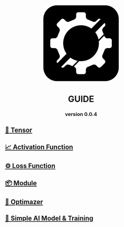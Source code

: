 <div align=center>

![image alt](https://github.com/araxnoid-code/ROTTA-rs/blob/main/assets/rotta-rs_logo_for_github.png?raw=true)


</div>

<div align=center>

# GUIDE
### version 0.0.4
</div align=center>


## [🔢 Tensor](https://github.com/araxnoid-code/ROTTA-rs/blob/main/book/section/1_tensor.md)

## [📈 Activation Function](https://github.com/araxnoid-code/ROTTA-rs/blob/main/book/section/2_Activation_Function.md)

## [⚙️ Loss Function](https://github.com/araxnoid-code/ROTTA-rs/blob/main/book/section/3_Loss_Function.md)

## [📦️ Module](https://github.com/araxnoid-code/ROTTA-rs/blob/main/book/section/4_Module.md)

## [🚀 Optimazer](https://github.com/araxnoid-code/ROTTA-rs/blob/main/book/section/5_Optimizer.md)

## [🤖 Simple AI Model & Training](https://github.com/araxnoid-code/ROTTA-rs/blob/main/book/section/6_simple_AI_model.md)
